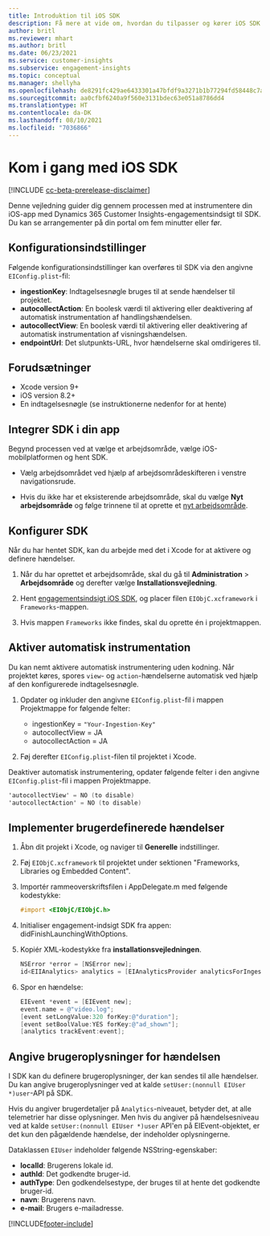 ```yaml
---
title: Introduktion til iOS SDK
description: Få mere at vide om, hvordan du tilpasser og kører iOS SDK
author: britl
ms.reviewer: mhart
ms.author: britl
ms.date: 06/23/2021
ms.service: customer-insights
ms.subservice: engagement-insights
ms.topic: conceptual
ms.manager: shellyha
ms.openlocfilehash: de8291fc429ae6433301a47bfdf9a3271b1b77294fd58448c7aa6bd0783edc97
ms.sourcegitcommit: aa0cfbf6240a9f560e3131bdec63e051a8786dd4
ms.translationtype: HT
ms.contentlocale: da-DK
ms.lasthandoff: 08/10/2021
ms.locfileid: "7036866"
---
```

# <a name="get-started-with-the-ios-sdk"></a>Kom i gang med iOS SDK

[!INCLUDE [cc-beta-prerelease-disclaimer](includes/cc-beta-prerelease-disclaimer.md)]

Denne vejledning guider dig gennem processen med at instrumentere din iOS-app med Dynamics 365 Customer Insights-engagementsindsigt til SDK. Du kan se arrangementer på din portal om fem minutter eller før.

## <a name="configuration-options"></a>Konfigurationsindstillinger

Følgende konfigurationsindstillinger kan overføres til SDK via den angivne `EIConfig.plist`-fil:

- **ingestionKey**: Indtagelsesnøgle bruges til at sende hændelser til projektet.
- **autocollectAction**: En boolesk værdi til aktivering eller deaktivering af automatisk instrumentation af handlingshændelsen.
- **autocollectView**: En boolesk værdi til aktivering eller deaktivering af automatisk instrumentation af visningshændelsen.
- **endpointUrl**: Det slutpunkts-URL, hvor hændelserne skal omdirigeres til.

## <a name="prerequisites"></a>Forudsætninger

- Xcode version 9+
- iOS version 8.2+
- En indtagelsesnøgle (se instruktionerne nedenfor for at hente)

## <a name="integrate-the-sdk-into-your-application"></a>Integrer SDK i din app

Begynd processen ved at vælge et arbejdsområde, vælge iOS-mobilplatformen og hent SDK.

- Vælg arbejdsområdet ved hjælp af arbejdsområdeskifteren i venstre navigationsrude.

- Hvis du ikke har et eksisterende arbejdsområde, skal du vælge **Nyt arbejdsområde** og følge trinnene til at oprette et [nyt arbejdsområde](create-workspace.md).

## <a name="configure-the-sdk"></a>Konfigurer SDK

Når du har hentet SDK, kan du arbejde med det i Xcode for at aktivere og definere hændelser.

1. Når du har oprettet et arbejdsområde, skal du gå til **Administration** > **Arbejdsområde** og derefter vælge **Installationsvejledning**.

1. Hent [engagementsindsigt iOS SDK](https://download.pi.dynamics.com/sdk/EI-SDKs/ei-ios-sdk.zip), og placer filen `EIObjC.xcframework` i `Frameworks`-mappen.

1. Hvis mappen `Frameworks` ikke findes, skal du oprette én i projektmappen.

## <a name="enable-auto-instrumentation"></a>Aktiver automatisk instrumentation
 
Du kan nemt aktivere automatisk instrumentering uden kodning. Når projektet køres, spores `view`- og `action`-hændelserne automatisk ved hjælp af den konfigurerede indtagelsesnøgle. 

1. Opdater og inkluder den angivne `EIConfig.plist`-fil i mappen Projektmappe for følgende felter:
    - ingestionKey = `"Your-Ingestion-Key"`
    - autocollectView = JA
    - autocollectAction = JA

2. Føj derefter `EIConfig.plist`-filen til projektet i Xcode. 



Deaktiver automatisk instrumentering, opdater følgende felter i den angivne `EIConfig.plist`-fil i mappen Projektmappe. 

```objectivec
'autocollectView' = NO (to disable)
'autocollectAction' = NO (to disable)
```


## <a name="implement-custom-events"></a>Implementer brugerdefinerede hændelser

1. Åbn dit projekt i Xcode, og naviger til **Generelle** indstillinger. 
1. Føj `EIObjC.xcframework` til projektet under sektionen "Frameworks, Libraries og Embedded Content".

1. Importér rammeoverskriftsfilen i AppDelegate.m med følgende kodestykke:

    ```objectivec
    #import <EIObjC/EIObjC.h>
    ```

1. Initialiser engagement-indsigt SDK fra appen: didFinishLaunchingWithOptions.
1. Kopiér XML-kodestykke fra **installationsvejledningen**.

    ```objectivec
    NSError *error = [NSError new];
    id<EIIAnalytics> analytics = [EIAnalyticsProvider analyticsForIngestionKey:nil error:&error];
    ```

1. Spor en hændelse:

    ```objectivec
    EIEvent *event = [EIEvent new];
    event.name = @"video.log";
    [event setLongValue:320 forKey:@"duration"];
    [event setBoolValue:YES forKey:@"ad_shown"];
    [analytics trackEvent:event];
    ```

## <a name="set-user-details-for-your-event"></a>Angive brugeroplysninger for hændelsen

I SDK kan du definere brugeroplysninger, der kan sendes til alle hændelser. Du kan angive brugeroplysninger ved at kalde `setUser:(nonnull EIUser *)user`-API på SDK.

Hvis du angiver brugerdetaljer på `Analytics`-niveauet, betyder det, at alle telemetrier har disse oplysninger. Men hvis du angiver på hændelsesniveau ved at kalde `setUser:(nonnull EIUser *)user` API'en på EIEvent-objektet, er det kun den pågældende hændelse, der indeholder oplysningerne.

Dataklassen `EIUser` indeholder følgende NSString-egenskaber:

- **localId**: Brugerens lokale id.
- **authId**: Det godkendte bruger-id.
- **authType**: Den godkendelsestype, der bruges til at hente det godkendte bruger-id.
- **navn**: Brugerens navn.
- **e-mail**: Brugers e-mailadresse.


[!INCLUDE[footer-include](../includes/footer-banner.md)]
